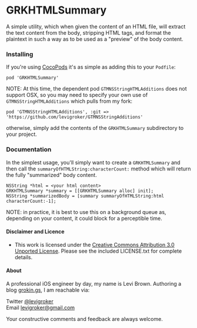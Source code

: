 GRKHTMLSummary
===========
A simple utility, which when given the content of an HTML file, will extract the text
content from the body, stripping HTML tags, and format the plaintext in such a way as to
be used as a "preview" of the body content.

### Installing

If you're using [CocoPods](http://cocopods.org) it's as simple as adding this to your
`Podfile`:

	pod 'GRKHTMLSummary'

NOTE: At this time, the dependent pod `GTMNSStringHTMLAdditions` does not support OSX, so
you may need to specify your own use of `GTMNSStringHTMLAdditions` which pulls from my
fork:

	pod 'GTMNSStringHTMLAdditions', :git => 'https://github.com/levigroker/GTMNSStringAdditions'

otherwise, simply add the contents of the `GRKHTMLSummary` subdirectory to your
project.

### Documentation

In the simplest usage, you'll simply want to create a `GRKHTMLSummary` and then call the 
`summaryOfHTMLString:characterCount:` method which will return the fully "summarized" body
content.

    NSString *html = <your html content>
    GRKHTMLSummary *summary = [[GRKHTMLSummary alloc] init];
    NSString *summarizedBody = [summary summaryOfHTMLString:html characterCount:-1];

NOTE: in practice, it is best to use this on a background queue as, depending on your
content, it could block for a perceptible time.

#### Disclaimer and Licence

* This work is licensed under the [Creative Commons Attribution 3.0 Unported License](http://creativecommons.org/licenses/by/3.0/).
  Please see the included LICENSE.txt for complete details.

#### About
A professional iOS engineer by day, my name is Levi Brown. Authoring a blog
[grokin.gs](http://grokin.gs), I am reachable via:

Twitter [@levigroker](https://twitter.com/levigroker)  
Email [levigroker@gmail.com](mailto:levigroker@gmail.com)  

Your constructive comments and feedback are always welcome.

